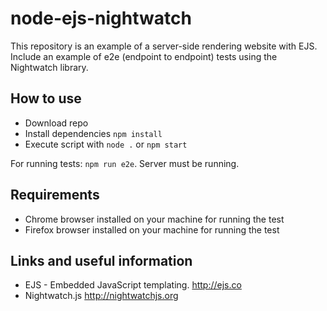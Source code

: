 # node-ejs-nightwatch
This repository is an example of a server-side rendering website with EJS.  
Include an example of e2e (endpoint to endpoint) tests using the Nightwatch library.


## How to use
* Download repo
* Install dependencies `npm install`
* Execute script with `node .` or `npm start`  

For running tests: `npm run e2e`. Server must be running.


## Requirements
* Chrome browser installed on your machine for running the test
* Firefox browser installed on your machine for running the test


## Links and useful information
* EJS - Embedded JavaScript templating. http://ejs.co
* Nightwatch.js http://nightwatchjs.org
